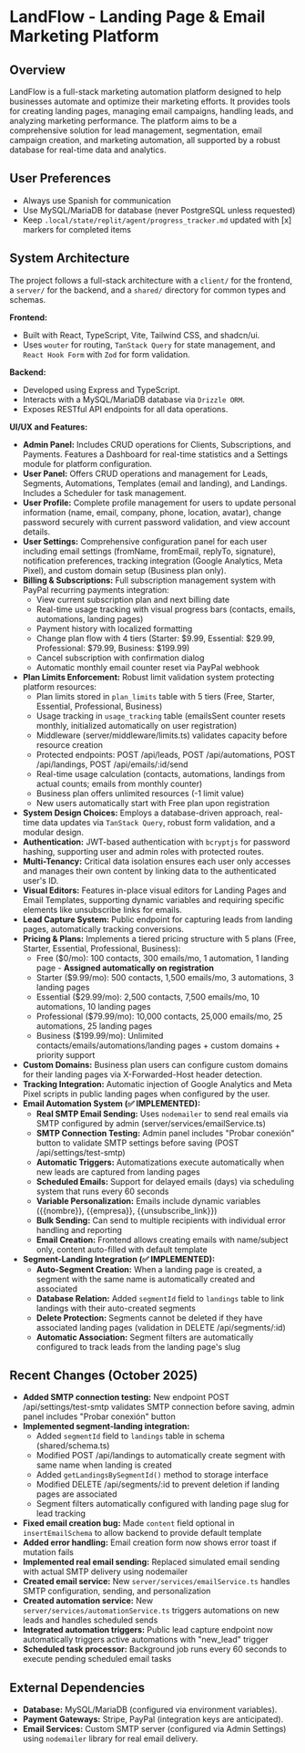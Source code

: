 # LandFlow - Landing Page & Email Marketing Platform

## Overview
LandFlow is a full-stack marketing automation platform designed to help businesses automate and optimize their marketing efforts. It provides tools for creating landing pages, managing email campaigns, handling leads, and analyzing marketing performance. The platform aims to be a comprehensive solution for lead management, segmentation, email campaign creation, and marketing automation, all supported by a robust database for real-time data and analytics.

## User Preferences
- Always use Spanish for communication
- Use MySQL/MariaDB for database (never PostgreSQL unless requested)
- Keep `.local/state/replit/agent/progress_tracker.md` updated with [x] markers for completed items

## System Architecture
The project follows a full-stack architecture with a `client/` for the frontend, a `server/` for the backend, and a `shared/` directory for common types and schemas.

**Frontend:**
-   Built with React, TypeScript, Vite, Tailwind CSS, and shadcn/ui.
-   Uses `wouter` for routing, `TanStack Query` for state management, and `React Hook Form` with `Zod` for form validation.

**Backend:**
-   Developed using Express and TypeScript.
-   Interacts with a MySQL/MariaDB database via `Drizzle ORM`.
-   Exposes RESTful API endpoints for all data operations.

**UI/UX and Features:**
-   **Admin Panel:** Includes CRUD operations for Clients, Subscriptions, and Payments. Features a Dashboard for real-time statistics and a Settings module for platform configuration.
-   **User Panel:** Offers CRUD operations and management for Leads, Segments, Automations, Templates (email and landing), and Landings. Includes a Scheduler for task management.
-   **User Profile:** Complete profile management for users to update personal information (name, email, company, phone, location, avatar), change password securely with current password validation, and view account details.
-   **User Settings:** Comprehensive configuration panel for each user including email settings (fromName, fromEmail, replyTo, signature), notification preferences, tracking integration (Google Analytics, Meta Pixel), and custom domain setup (Business plan only).
-   **Billing & Subscriptions:** Full subscription management system with PayPal recurring payments integration:
    -   View current subscription plan and next billing date
    -   Real-time usage tracking with visual progress bars (contacts, emails, automations, landing pages)
    -   Payment history with localized formatting
    -   Change plan flow with 4 tiers (Starter: $9.99, Essential: $29.99, Professional: $79.99, Business: $199.99)
    -   Cancel subscription with confirmation dialog
    -   Automatic monthly email counter reset via PayPal webhook
-   **Plan Limits Enforcement:** Robust limit validation system protecting platform resources:
    -   Plan limits stored in `plan_limits` table with 5 tiers (Free, Starter, Essential, Professional, Business)
    -   Usage tracking in `usage_tracking` table (emailsSent counter resets monthly, initialized automatically on user registration)
    -   Middleware (server/middleware/limits.ts) validates capacity before resource creation
    -   Protected endpoints: POST /api/leads, POST /api/automations, POST /api/landings, POST /api/emails/:id/send
    -   Real-time usage calculation (contacts, automations, landings from actual counts; emails from monthly counter)
    -   Business plan offers unlimited resources (-1 limit value)
    -   New users automatically start with Free plan upon registration
-   **System Design Choices:** Employs a database-driven approach, real-time data updates via `TanStack Query`, robust form validation, and a modular design.
-   **Authentication:** JWT-based authentication with `bcryptjs` for password hashing, supporting user and admin roles with protected routes.
-   **Multi-Tenancy:** Critical data isolation ensures each user only accesses and manages their own content by linking data to the authenticated user's ID.
-   **Visual Editors:** Features in-place visual editors for Landing Pages and Email Templates, supporting dynamic variables and requiring specific elements like unsubscribe links for emails.
-   **Lead Capture System:** Public endpoint for capturing leads from landing pages, automatically tracking conversions.
-   **Pricing & Plans:** Implements a tiered pricing structure with 5 plans (Free, Starter, Essential, Professional, Business):
    -   Free ($0/mo): 100 contacts, 300 emails/mo, 1 automation, 1 landing page - **Assigned automatically on registration**
    -   Starter ($9.99/mo): 500 contacts, 1,500 emails/mo, 3 automations, 3 landing pages
    -   Essential ($29.99/mo): 2,500 contacts, 7,500 emails/mo, 10 automations, 10 landing pages
    -   Professional ($79.99/mo): 10,000 contacts, 25,000 emails/mo, 25 automations, 25 landing pages
    -   Business ($199.99/mo): Unlimited contacts/emails/automations/landing pages + custom domains + priority support
-   **Custom Domains:** Business plan users can configure custom domains for their landing pages via X-Forwarded-Host header detection.
-   **Tracking Integration:** Automatic injection of Google Analytics and Meta Pixel scripts in public landing pages when configured by the user.
-   **Email Automation System (✅ IMPLEMENTED):**
    -   **Real SMTP Email Sending:** Uses `nodemailer` to send real emails via SMTP configured by admin (server/services/emailService.ts)
    -   **SMTP Connection Testing:** Admin panel includes "Probar conexión" button to validate SMTP settings before saving (POST /api/settings/test-smtp)
    -   **Automatic Triggers:** Automatizations execute automatically when new leads are captured from landing pages
    -   **Scheduled Emails:** Support for delayed emails (days) via scheduling system that runs every 60 seconds
    -   **Variable Personalization:** Emails include dynamic variables ({{nombre}}, {{empresa}}, {{unsubscribe_link}})
    -   **Bulk Sending:** Can send to multiple recipients with individual error handling and reporting
    -   **Email Creation:** Frontend allows creating emails with name/subject only, content auto-filled with default template
-   **Segment-Landing Integration (✅ IMPLEMENTED):**
    -   **Auto-Segment Creation:** When a landing page is created, a segment with the same name is automatically created and associated
    -   **Database Relation:** Added `segmentId` field to `landings` table to link landings with their auto-created segments
    -   **Delete Protection:** Segments cannot be deleted if they have associated landing pages (validation in DELETE /api/segments/:id)
    -   **Automatic Association:** Segment filters are automatically configured to track leads from the landing page's slug

## Recent Changes (October 2025)
-   **Added SMTP connection testing:** New endpoint POST /api/settings/test-smtp validates SMTP connection before saving, admin panel includes "Probar conexión" button
-   **Implemented segment-landing integration:**
    -   Added `segmentId` field to `landings` table in schema (shared/schema.ts)
    -   Modified POST /api/landings to automatically create segment with same name when landing is created
    -   Added `getLandingsBySegmentId()` method to storage interface
    -   Modified DELETE /api/segments/:id to prevent deletion if landing pages are associated
    -   Segment filters automatically configured with landing page slug for lead tracking
-   **Fixed email creation bug:** Made `content` field optional in `insertEmailSchema` to allow backend to provide default template
-   **Added error handling:** Email creation form now shows error toast if mutation fails
-   **Implemented real email sending:** Replaced simulated email sending with actual SMTP delivery using nodemailer
-   **Created email service:** New `server/services/emailService.ts` handles SMTP configuration, sending, and personalization
-   **Created automation service:** New `server/services/automationService.ts` triggers automations on new leads and handles scheduled sends
-   **Integrated automation triggers:** Public lead capture endpoint now automatically triggers active automations with "new_lead" trigger
-   **Scheduled task processor:** Background job runs every 60 seconds to execute pending scheduled email tasks

## External Dependencies
-   **Database:** MySQL/MariaDB (configured via environment variables).
-   **Payment Gateways:** Stripe, PayPal (integration keys are anticipated).
-   **Email Services:** Custom SMTP server (configured via Admin Settings) using `nodemailer` library for real email delivery.
